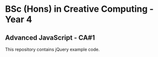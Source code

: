 # BSc (Hons) in Creative Computing - Year 4
## Advanced JavaScript - CA#1

This repository contains jQuery example code.
